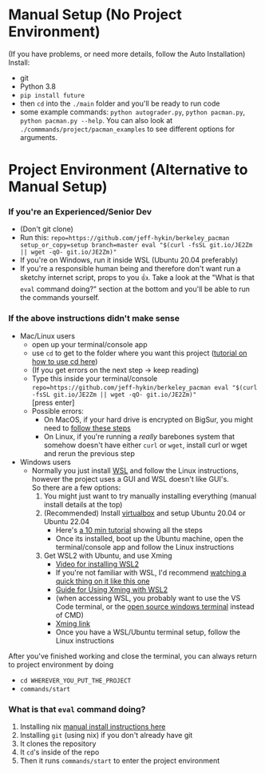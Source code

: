 # Manual Setup (No Project Environment)

(If you have problems, or need more details, follow the Auto Installation) <br>
Install:
- git
- Python 3.8
- `pip install future`
- then `cd` into the `./main` folder and you'll be ready to run code
- some example commands: `python autograder.py`, `python pacman.py`, `python pacman.py --help`. You can also look at `./commmands/project/pacman_examples` to see different options for arguments.


# Project Environment (Alternative to Manual Setup)

### If you're an Experienced/Senior Dev

- (Don't git clone)
- Run this: `repo=https://github.com/jeff-hykin/berkeley_pacman setup_or_copy=setup branch=master eval "$(curl -fsSL git.io/JE2Zm || wget -qO- git.io/JE2Zm)"`
- If you're on Windows, run it inside WSL (Ubuntu 20.04 preferably)
- If you're a responsible human being and therefore don't want run a sketchy internet script, props to you 👍. Take a look at the "What is that `eval` command doing?" section at the bottom and you'll be able to run the commands yourself.

### If the above instructions didn't make sense

- Mac/Linux users
    - open up your terminal/console app
    - use `cd` to get to the folder where you want this project ([tutorial on how to use cd here](https://github.com/jeff-hykin/fornix/blob/b6fd3313beda4f80b7051211cb790a4f34da590a/documentation/images/cd_tutorial.gif))
    - (If you get errors on the next step -> keep reading)
    - Type this inside your terminal/console <br>`repo=https://github.com/jeff-hykin/berkeley_pacman eval "$(curl -fsSL git.io/JE2Zm || wget -qO- git.io/JE2Zm)"`<br>[press enter]
    - Possible errors:
        - On MacOS, if your hard drive is encrypted on BigSur, you might need to [follow these steps](https://stackoverflow.com/questions/67115985/error-installing-nix-on-macos-catalina-and-big-sur-on-filevault-encrypted-boot-v#comment120393385_67115986)
        - On Linux, if you're running a *really* barebones system that somehow doesn't have either `curl` or `wget`, install curl or wget and rerun the previous step
- Windows users
    - Normally you just install [WSL](https://youtu.be/av0UQy6g2FA?t=91) and follow the Linux instructions, however the project uses a GUI and WSL doesn't like GUI's. <br>So there are a few options:
        1. You might just want to try manually installing everything (manual install details at the top)
        2. (Recommended) Install [virtualbox](https://www.virtualbox.org/wiki/Downloads) and setup Ubuntu 20.04 or Ubuntu 22.04
            - Here's [a 10 min tutorial](https://youtu.be/QbmRXJJKsvs?t=62) showing all the steps
            - Once its installed, boot up the Ubuntu machine, open the terminal/console app and follow the Linux instructions
        3. Get WSL2 with Ubuntu, and use Xming
            - [Video for installing WSL2](https://www.youtube.com/watch?v=8PSXKU6fHp8)
            - If you're not familiar with WSL, I'd recommend [watching a quick thing on it like this one](https://youtu.be/av0UQy6g2FA?t=91)
            - [Guide for Using Xming with WSL2](https://memotut.com/en/ab0ecee4400f70f3bd09/)
            - (when accessing WSL, you probably want to use the VS Code terminal, or the [open source windows terminal](https://github.com/microsoft/terminal) instead of CMD)
            - [Xming link](https://sourceforge.net/projects/xming/?source=typ_redirect)
            - Once you have a WSL/Ubuntu terminal setup, follow the Linux instructions


After you've finished working and close the terminal, you can always return to project environment by doing
- `cd WHEREVER_YOU_PUT_THE_PROJECT`
- `commands/start`


### What is that `eval` command doing?

1. Installing nix [manual install instructions here](https://nixos.org/download.html)
2. Installing `git` (using nix) if you don't already have git
3. It clones the repository
4. It `cd`'s inside of the repo
5. Then it runs `commands/start` to enter the project environment
